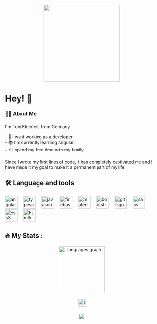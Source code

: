 <div align="center">
  <img height="250" src="https://media.licdn.com/dms/image/v2/D5616AQGhHS10PMJCeQ/profile-displaybackgroundimage-shrink_350_1400/profile-displaybackgroundimage-shrink_350_1400/0/1727895625874?e=1741219200&v=beta&t=EJNmW3zNgwGouIci0nD7CBEMW1VUosNq97zH2MKnvRQ"  />
</div>

##

<h1>Hey! 👋</h1>

<h3> 👩‍💻  About Me</h3>

###

<p align="left">I'm Toni Kleinfeld from Germany.<br><br>- 🔭 I want working as a developer.<br>- 📚 I'm currently learning Angular.<br>- ⚡ I spend my free time with my family.<br><br>Since I wrote my first lines of code, it has completely captivated me and I have made it my goal to make it a permanent part of my life.</p>



## 🛠 Language and tools

###

<div align="left">
  <img src="https://cdn.jsdelivr.net/gh/devicons/devicon/icons/angularjs/angularjs-original.svg" height="40" alt="angularjs logo"  />
  <img width="12" />
  <img src="https://cdn.jsdelivr.net/gh/devicons/devicon/icons/typescript/typescript-original.svg" height="40" alt="typescript logo"  />
  <img width="12" />
  <img src="https://cdn.jsdelivr.net/gh/devicons/devicon/icons/javascript/javascript-original.svg" height="40" alt="javascript logo"  />
  <img width="12" />
  <img src="https://cdn.jsdelivr.net/gh/devicons/devicon/icons/firebase/firebase-plain.svg" height="40" alt="firebase logo"  />
  <img width="12" />
  <img src="https://cdn.jsdelivr.net/gh/devicons/devicon/icons/materialui/materialui-original.svg" height="40" alt="materialui logo"  />
  <img width="12" />
  <img src="https://cdn.jsdelivr.net/gh/devicons/devicon/icons/bootstrap/bootstrap-original.svg" height="40" alt="bootstrap logo"  />
  <img width="12" />
  <img src="https://cdn.jsdelivr.net/gh/devicons/devicon/icons/git/git-original.svg" height="40" alt="git logo"  />
  <img width="12" />
  <img src="https://cdn.jsdelivr.net/gh/devicons/devicon/icons/sass/sass-original.svg" height="40" alt="sass logo"  />
  <img width="12" />
  <img src="https://cdn.jsdelivr.net/gh/devicons/devicon/icons/css3/css3-original.svg" height="40" alt="css3 logo"  />
  <img width="12" />
  <img src="https://cdn.jsdelivr.net/gh/devicons/devicon/icons/html5/html5-original.svg" height="40" alt="html5 logo"  />
</div>

###

## 🔥   My Stats :

###

<div align="center">
  <img src="https://github-readme-stats.vercel.app/api/top-langs?username=tonikleinfeld&locale=en&hide_title=false&layout=compact&card_width=320&langs_count=5&theme=dracula&hide_border=false&order=2" height="150" alt="languages graph"  />
</div>

###

<div align="center">
  <a href="https://linkedin.com/in/tonikleinfeld" target="_blank">
    <img src="https://img.shields.io/static/v1?message=LinkedIn&logo=linkedin&label=&color=0077B5&logoColor=white&labelColor=&style=for-the-badge" height="25" alt="linkedin logo"  />
  </a>
</div>

###

<div align="center">
  <img src="https://visitor-badge.laobi.icu/badge?page_id=tonikleinfeld.tonikleinfeld&"  />
</div>

###
